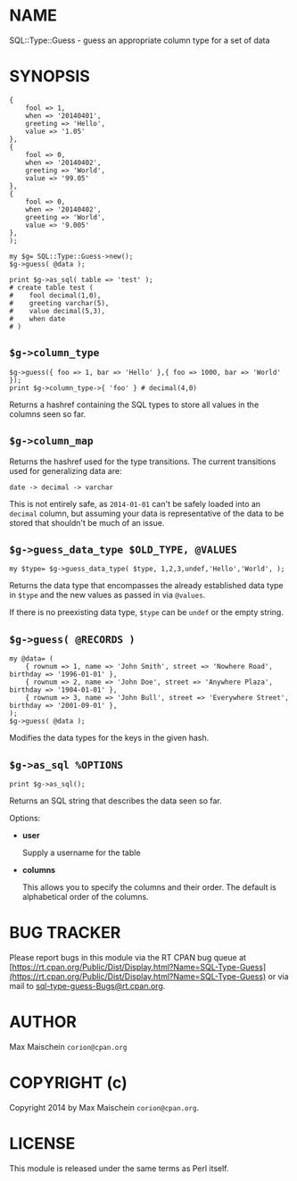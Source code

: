 # NAME

SQL::Type::Guess - guess an appropriate column type for a set of data

# SYNOPSIS

    {
        fool => 1,
        when => '20140401',
        greeting => 'Hello',
        value => '1.05'
    },
    {
        fool => 0,
        when => '20140402',
        greeting => 'World',
        value => '99.05'
    },
    {
        fool => 0,
        when => '20140402',
        greeting => 'World',
        value => '9.005'
    },
    );

    my $g= SQL::Type::Guess->new();
    $g->guess( @data );

    print $g->as_sql( table => 'test' );
    # create table test (
    #    fool decimal(1,0),
    #    greeting varchar(5),
    #    value decimal(5,3),
    #    when date
    # )

## `$g->column_type`

    $g->guess({ foo => 1, bar => 'Hello' },{ foo => 1000, bar => 'World' });
    print $g->column_type->{ 'foo' } # decimal(4,0)

Returns a hashref containing the SQL types to store all
values in the columns seen so far.

## `$g->column_map`

Returns the hashref used for the type transitions. The current
transitions used for generalizing data are:

    date -> decimal -> varchar

This is not entirely safe, as `2014-01-01` can't be safely
loaded into an `decimal` column, but assuming your data is representative
of the data to be stored that shouldn't be much of an issue.

## `$g->guess_data_type $OLD_TYPE, @VALUES`

    my $type= $g->guess_data_type( $type, 1,2,3,undef,'Hello','World', );

Returns the data type that encompasses the already established data type in `$type`
and the new values as passed in via `@values`.

If there is no preexisting data type, `$type` can be `undef` or the empty string.

## `$g->guess( @RECORDS )`

    my @data= (
        { rownum => 1, name => 'John Smith', street => 'Nowhere Road', birthday => '1996-01-01' },
        { rownum => 2, name => 'John Doe', street => 'Anywhere Plaza', birthday => '1904-01-01' },
        { rownum => 3, name => 'John Bull', street => 'Everywhere Street', birthday => '2001-09-01' },
    );
    $g->guess( @data );

Modifies the data types for the keys in the given hash.

## `$g->as_sql %OPTIONS`

    print $g->as_sql();

Returns an SQL string that describes the data seen so far.

Options:

- __user__

    Supply a username for the table

- __columns__

    This allows you to specify the columns and their order. The default
    is alphabetical order of the columns.

# BUG TRACKER

Please report bugs in this module via the RT CPAN bug queue at
[https://rt.cpan.org/Public/Dist/Display.html?Name=SQL-Type-Guess](https://rt.cpan.org/Public/Dist/Display.html?Name=SQL-Type-Guess)
or via mail to [sql-type-guess-Bugs@rt.cpan.org](https://metacpan.org/pod/sql-type-guess-Bugs@rt.cpan.org).

# AUTHOR

Max Maischein `corion@cpan.org`

# COPYRIGHT (c)

Copyright 2014 by Max Maischein `corion@cpan.org`.

# LICENSE

This module is released under the same terms as Perl itself.
